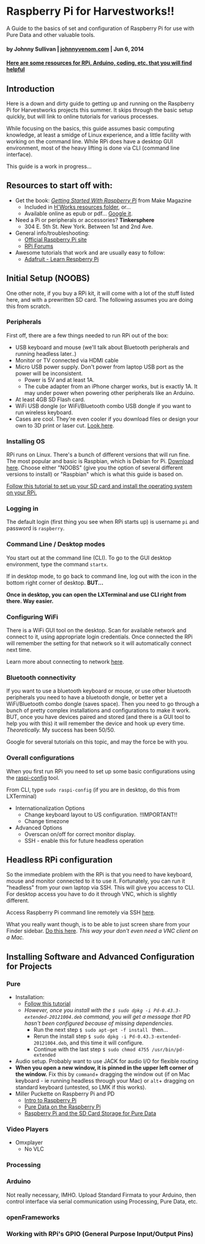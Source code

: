 Raspberry Pi for Harvestworks!!
=============================

A Guide to the basics of set and configuration of Raspberry Pi for use with Pure Data and other valuable tools.  

#### by Johnny Sullivan | [johnnyvenom.com][ref1] | Jun 6, 2014
#### [Here are some resources for RPi, Arduino, coding, etc. that you will find helpful](https://www.dropbox.com/sh/mp0ng6ujy7x4kvs/AAC3-iFWegQSOqHh7WA_SnGia)

## Introduction
Here is a down and dirty guide to getting up and running on the Raspberry Pi for Harvestworks projects this summer. It skips through the basic setup quickly, but will link to online tutorials for various processes. 

While focusing on the basics, this guide assumes basic computing knowledge, at least a smidge of Linux experience, and a little facility with working on the command line. While RPi does have a desktop GUI environment, most of the heavy lifting is done via CLI (command line interface). 

This guide is a work in progress...

## Resources to start off with:
- Get the book: *[Getting Started With Raspberry Pi][ref2]* from Make Magazine
	- Included in [H'Works resources folder](https://www.dropbox.com/sh/mp0ng6ujy7x4kvs/AAC3-iFWegQSOqHh7WA_SnGia), or...
	- Available online as epub or pdf... [Google it][ref3]. 
- Need a Pi or peripherals or accessories? **Tinkersphere**
	- 304 E. 5th St. New York. Between 1st and 2nd Ave.
- General info/troubleshooting: 
	- [Official Raspberry Pi site](http://www.raspberrypi.org/)
	- [RPi Forums](http://www.raspberrypi.org/forums/)
- Awesome tutorials that work and are usually easy to follow:
	- [Adafruit - Learn Respberry Pi](https://learn.adafruit.com/category/learn-raspberry-pi)

## Initial Setup (NOOBS)
One other note, if you buy a RPi kit, it will come with a lot of the stuff listed here, and with a prewritten SD card. The following assumes you are doing this from scratch. 

### Peripherals
First off, there are a few things needed to run RPi out of the box:

- USB keyboard and mouse (we'll talk about Bluetooth peripherals and running headless later..)
- Monitor or TV connected via HDMI cable
- Micro USB power supply. Don't power from laptop USB port as the power will be inconsistent. 
	- Power is 5V and at least 1A. 
	- The cube adapter from an iPhone charger works, but is exactly 1A. It may under power when powering other peripherals like an Arduino. 
- At least 4GB SD Flash card. 
- WiFi USB dongle (or WiFi/Bluetooth combo USB dongle if you want to run wireless keyboard.
- Cases are cool. They're even cooler if you download files or design your own to 3D print or laser cut. [Look here](http://www.thingiverse.com/). 

### Installing OS
RPi runs on Linux. There's a bunch of different versions that will run fine. The most popular and basic is Raspbian, which is Debian for Pi. [Download here](http://www.raspberrypi.org/downloads/). Choose either "NOOBS" (give you the option of several different versions to install) or "Raspbian" which is what this guide is based on. 

[Follow this tutorial to set up your SD card and install the operating system on your RPi.](http://www.raspberrypi.org/help/noobs-setup/)  

### Logging in
The default login (first thing you see when RPi starts up) is username `pi` and password is `raspberry`.

### Command Line / Desktop modes
You start out at the command line (CLI). To go to the GUI desktop environment, type the command `startx`.

If in desktop mode, to go back to command line, log out with the icon in the bottom right corner of desktop. **BUT...**

**Once in desktop, you can open the LXTerminal and use CLI right from there. Way easier.**

### Configuring WiFi
There is a WiFi GUI tool on the desktop. Scan for available network and connect to it, using appropriate login credentials. Once connected the RPi will remember the setting for that network so it will automatically connect next time. 

Learn more about connecting to network [here](https://learn.adafruit.com/adafruits-raspberry-pi-lesson-3-network-setup).

### Bluetooth connectivity
If you want to use a bluetooth keyboard or mouse, or use other bluetooth peripherals you need to have a bluetooth dongle, or better yet a WiFi/Bluetooth combo dongle (saves space). Then you need to go through a bunch of pretty complex installations and configurations to make it work. BUT, once you have devices paired and stored (and there is a GUI tool to help you with this) it will remember the device and hook up every time. *Theoretically.* My success has been 50/50. 

Google for several tutorials on this topic, and may the force be with you.

### Overall configurations

When you first run RPi you need to set up some basic configurations using the [raspi-config](http://www.raspberrypi.org/documentation/configuration/raspi-config.md) tool. 

From CLI, type `sudo raspi-config` (if you are in desktop, do this from LXTerminal)

- Internationalization Options
	- Change keyboard layout to US configuration. !!IMPORTANT!!
	- Change timezone
- Advanced Options
	- Overscan on/off for correct monitor display.
	- SSH - enable this for future headless operation

## Headless RPi configuration

So the immediate problem with the RPi is that you need to have keyboard, mouse and monitor connected to it to use it. Fortunately, you can run it "headless" from your own laptop via SSH. This will give you access to CLI. For desktop access you have to do it through VNC, which is slightly different. 

Access Raspberry Pi command line remotely via SSH [here](https://learn.adafruit.com/adafruits-raspberry-pi-lesson-6-using-ssh).

What you really want though, is to be able to just screen share from your Finder sidebar. [Do this here](http://4dc5.com/2012/06/12/setting-up-vnc-on-raspberry-pi-for-mac-access/). *This way your don't even need a VNC client on a Mac.* 

## Installing Software and Advanced Configuration for Projects

### Pure 
- Installation: 
	- [Follow this tutorial](http://puredata.info/downloads/pd-extended-0-43-3-on-raspberry-pi-raspbian-wheezy-armhf)
	- *However, once you install with the `$ sudo dpkg -i Pd-0.43.3-extended-20121004.deb` command, you will get a message that PD hasn't been configured because of missing dependencies.* 
		- Run the next step `$ sudo apt-get -f install ` then...
		- Rerun the install step `$ sudo dpkg -i Pd-0.43.3-extended-20121004.deb`, and this time it will configure. 
		- Continue with the last step `$ sudo chmod 4755 /usr/bin/pd-extended`
- Audio setup. Probably want to use JACK for audio I/O for flexible routing
- **When you open a new window, it is pinned in the upper left corner of the window.** Fix this by `command`+ dragging the window out (if on Mac keyboard - ie running headless through your Mac) or `alt`+ dragging on standard keyboard (untested, so LMK if this works).
- Miller Puckette on Raspberry Pi and PD
	- [Intro to Raspberry Pi](http://vimeo.com/52259196)
	- [Pure Data on the Raspberry Pi](http://vimeo.com/52265243)
	- [Raspberry Pi and the SD Card Storage for Pure Data](http://vimeo.com/52266893)

### Video Players

- Omxplayer
	- No VLC

### Processing
### Arduino
Not really necessary, IMHO. Upload Standard Firmata to your Arduino, then control interface via serial communication using Processing, Pure Data, etc. 

### openFrameworks

### Working with RPi's GPIO (General Purpose Input/Output Pins)

[ref1]: http://johnnyvenom.com "Johnny Venom Media"
[ref2]: http://shop.oreilly.com/product/0636920023371.do
[ref3]: http://google.com/#q=getting+started+with+raspberry+pi+ebook+download



